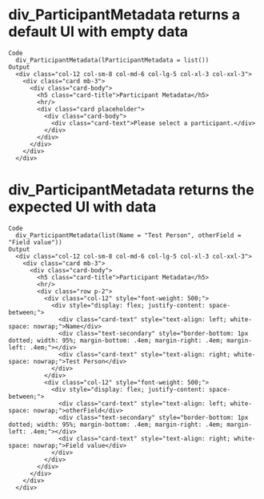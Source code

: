 # div_ParticipantMetadata returns a default UI with empty data

    Code
      div_ParticipantMetadata(lParticipantMetadata = list())
    Output
      <div class="col-12 col-sm-8 col-md-6 col-lg-5 col-xl-3 col-xxl-3">
        <div class="card mb-3">
          <div class="card-body">
            <h5 class="card-title">Participant Metadata</h5>
            <hr/>
            <div class="card placeholder">
              <div class="card-body">
                <div class="card-text">Please select a participant.</div>
              </div>
            </div>
          </div>
        </div>
      </div>

# div_ParticipantMetadata returns the expected UI with data

    Code
      div_ParticipantMetadata(list(Name = "Test Person", otherField = "Field value"))
    Output
      <div class="col-12 col-sm-8 col-md-6 col-lg-5 col-xl-3 col-xxl-3">
        <div class="card mb-3">
          <div class="card-body">
            <h5 class="card-title">Participant Metadata</h5>
            <hr/>
            <div class="row p-2">
              <div class="col-12" style="font-weight: 500;">
                <div style="display: flex; justify-content: space-between;">
                  <div class="card-text" style="text-align: left; white-space: nowrap;">Name</div>
                  <div class="text-secondary" style="border-bottom: 1px dotted; width: 95%; margin-bottom: .4em; margin-right: .4em; margin-left: .4em;"></div>
                  <div class="card-text" style="text-align: right; white-space: nowrap;">Test Person</div>
                </div>
              </div>
              <div class="col-12" style="font-weight: 500;">
                <div style="display: flex; justify-content: space-between;">
                  <div class="card-text" style="text-align: left; white-space: nowrap;">otherField</div>
                  <div class="text-secondary" style="border-bottom: 1px dotted; width: 95%; margin-bottom: .4em; margin-right: .4em; margin-left: .4em;"></div>
                  <div class="card-text" style="text-align: right; white-space: nowrap;">Field value</div>
                </div>
              </div>
            </div>
          </div>
        </div>
      </div>

